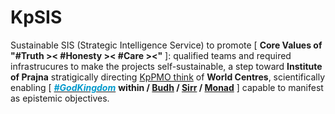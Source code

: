 # KpSIS

Sustainable SIS (Strategic Intelligence Service) to promote [ <b>Core Values of "#Truth &gt;&lt; #Honesty &gt;&lt; #Care &gt;&lt;"</b> ]: qualified teams and required infrastrucures to make the projects self-sustainable, a step toward <b>Institute of Prajna</b> stratigically directing <a href="https://github.com/khaiphong/kp_pmo/tree/main/think" target="_blank">KpPMO think</a> of <b>World Centres</b>, scientifically enabling [ <a href="https://www.youtube.com/watch?v=-mybfas-ac8" target="_blank"><span style="color: #0099cc; font-weight: bold; font-style: italic; ">#GodKingdom</span></a> <b>within / <a href="https://blog.khaiphong.io/2023/09/a-light-out-of-darkness.html#Section_1.2" target="_blank">Budh</a> / <a href="https://www.youtube.com/watch?v=ClESc4mIpv8" target="_blank">Sirr</a> / <a href="https://www.youtube.com/watch?v=MlMJPpPY-js" target="_blank">Monad</a></b> ] capable to manifest as epistemic objectives.
